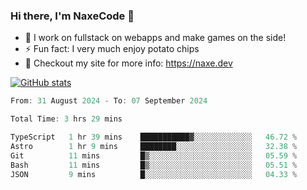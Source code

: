 ### Hi there, I'm NaxeCode 👋
- 🔭 I work on fullstack on webapps and make games on the side!
- ⚡ Fun fact: I very much enjoy potato chips
- 🔋 Checkout my site for more info: https://naxe.dev

[![GitHub stats](https://github-readme-stats.vercel.app/api?username=naxecode&theme=onedark)](https://naxe.dev)

<!--START_SECTION:waka-->

```csharp
From: 31 August 2024 - To: 07 September 2024

Total Time: 3 hrs 29 mins

TypeScript   1 hr 39 mins    ███████████▓░░░░░░░░░░░░░   46.72 %
Astro        1 hr 9 mins     ████████░░░░░░░░░░░░░░░░░   32.38 %
Git          11 mins         █▒░░░░░░░░░░░░░░░░░░░░░░░   05.59 %
Bash         11 mins         █▒░░░░░░░░░░░░░░░░░░░░░░░   05.51 %
JSON         9 mins          █░░░░░░░░░░░░░░░░░░░░░░░░   04.33 %
```

<!--END_SECTION:waka-->



<!--
**NaxeCode/NaxeCode** is a ✨ _special_ ✨ repository because its `README.md` (this file) appears on your GitHub profile.

Here are some ideas to get you started:

- 🔭 I’m currently working on Web apps for indie games!
- 🌱 I’m currently mastering C#
- 👯 I’m looking to collaborate on ...
- 🤔 I’m looking for help with ...
- 💬 Ask me about ...
- 📫 How to reach me: ...
- 😄 Pronouns: ...
- ⚡ Fun fact: I love chips
-->
